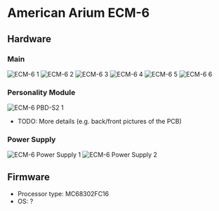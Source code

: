 # American Arium ECM-6
## Hardware
### Main
![ECM-6 1](./ECM-6/ECM-6_1.jpg)
![ECM-6 2](./ECM-6/ECM-6_2.jpg)
![ECM-6 3](./ECM-6/ECM-6_3.jpg)
![ECM-6 4](./ECM-6/ECM-6_4.jpg)
![ECM-6 5](./ECM-6/ECM-6_5.jpg)
![ECM-6 6](./ECM-6/ECM-6_6.jpg)
### Personality Module
![ECM-6 PBD-S2 1](./ECM-6/ECM-6_PBD-S2_1.jpg)
* TODO: More details (e.g. back/front pictures of the PCB)
### Power Supply
![ECM-6 Power Supply 1](./ECM-6/ECM-6_PS.jpg)
![ECM-6 Power Supply 2](./ECM-6/ECM-6_PS2.jpg)
## Firmware
* Processor type: MC68302FC16
* OS: ?
